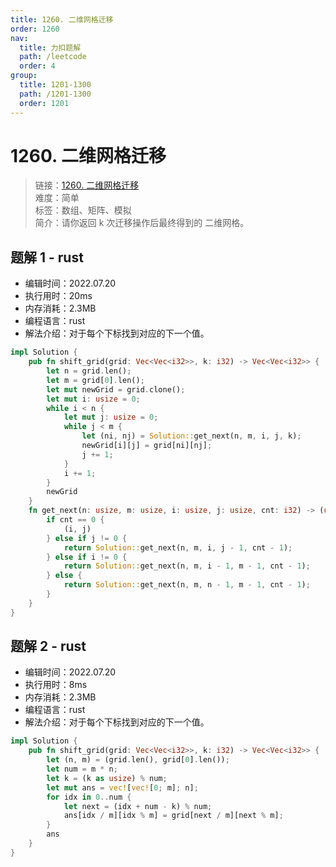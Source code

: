 ```yaml
---
title: 1260. 二维网格迁移
order: 1260
nav:
  title: 力扣题解
  path: /leetcode
  order: 4
group:
  title: 1201-1300
  path: /1201-1300
  order: 1201
---
```


# 1260. 二维网格迁移
    
> 链接：[1260. 二维网格迁移](https://leetcode.cn/problems/shift-2d-grid/)  
> 难度：简单  
> 标签：数组、矩阵、模拟  
> 简介：请你返回 k 次迁移操作后最终得到的 二维网格。
      
## 题解 1 - rust
- 编辑时间：2022.07.20
- 执行用时：20ms
- 内存消耗：2.3MB
- 编程语言：rust
- 解法介绍：对于每个下标找到对应的下一个值。
```rust
impl Solution {
    pub fn shift_grid(grid: Vec<Vec<i32>>, k: i32) -> Vec<Vec<i32>> {
        let n = grid.len();
        let m = grid[0].len();
        let mut newGrid = grid.clone();
        let mut i: usize = 0;
        while i < n {
            let mut j: usize = 0;
            while j < m {
                let (ni, nj) = Solution::get_next(n, m, i, j, k);
                newGrid[i][j] = grid[ni][nj];
                j += 1;
            }
            i += 1;
        }
        newGrid
    }
    fn get_next(n: usize, m: usize, i: usize, j: usize, cnt: i32) -> (usize, usize) {
        if cnt == 0 {
            (i, j)
        } else if j != 0 {
            return Solution::get_next(n, m, i, j - 1, cnt - 1);
        } else if i != 0 {
            return Solution::get_next(n, m, i - 1, m - 1, cnt - 1);
        } else {
            return Solution::get_next(n, m, n - 1, m - 1, cnt - 1);
        }
    }
}
```

## 题解 2 - rust
- 编辑时间：2022.07.20
- 执行用时：8ms
- 内存消耗：2.3MB
- 编程语言：rust
- 解法介绍：对于每个下标找到对应的下一个值。
```rust
impl Solution {
    pub fn shift_grid(grid: Vec<Vec<i32>>, k: i32) -> Vec<Vec<i32>> {
        let (n, m) = (grid.len(), grid[0].len());
        let num = m * n;
        let k = (k as usize) % num;
        let mut ans = vec![vec![0; m]; n];
        for idx in 0..num {
            let next = (idx + num - k) % num;
            ans[idx / m][idx % m] = grid[next / m][next % m];
        }
        ans
    }
}
```

      